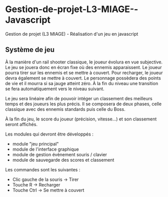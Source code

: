 # Gestion-de-projet-L3-MIAGE--Javascript
Gestion de projet (L3 MIAGE) - Réalisation d'un jeu en javascript

<h2>Système de jeu</h2>

À la manière d'un rail shooter classique, le joueur évolura en vue subjective. Le jeu se jouera donc en écran fixe où des ennemis apparaissent. Le joueur pourra tirer sur les ennemis et se mettre à couvert. Pour recharger, le joueur devra également se mettre à couvert. Le personnage possèdera des points de vie et il mourra si sa jauge atteint zéro. À la fin du niveau une  transition se fera automatiquement vers le niveau suivant.

Le jeu sera linéaire afin de pouvoir intéger un classement des meilleurs temps et des joueurs les plus précis. Il se composera de deux phases, celle classique avec des ennemis standards puis celle du Boss.

À la fin du jeu, le score du joueur (précision, vitesse…) et son classement seront affichés.

Les modules qui devront être développés :
- module "jeu principal"
- module de l'interface graphique
- module de gestion évènement souris / clavier
- module de sauvegarde des scores et classement

Les commandes sont les suivantes :
- Clic gauche de la souris -> Tirer
- Touche R -> Recharger
- Touche Ctrl -> Se mettre à couvert
